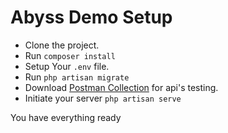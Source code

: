 <h1>Abyss Demo Setup</h1>

<ul>
    <li>Clone the project.</li>
    <li>Run <code>composer install</code></li>
    <li>Setup Your <code>.env</code> file.</li>
    <li>Run <code>php artisan migrate</code></li>
    <li>Download <a href="https://drive.google.com/drive/folders/1y0H6WN4ELDeEurO8ine71nOHVkfUTRg2?usp=sharing">Postman Collection</a> for api's testing.</li>
    <li>Initiate your server <code>php artisan serve</code></li>
</ul>

<p>You have everything ready</p>